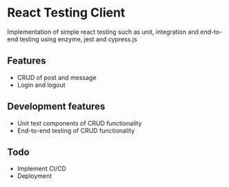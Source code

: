 # React Testing Client

Implementation of simple react testing such as unit, integration and end-to-end testing using enzyme, jest and cypress.js

## Features
- CRUD of post and message
- Login and logout

## Development features
- Unit test components of CRUD functionality
- End-to-end testing of CRUD functionality

## Todo
- Implement CI/CD
- Deployment

